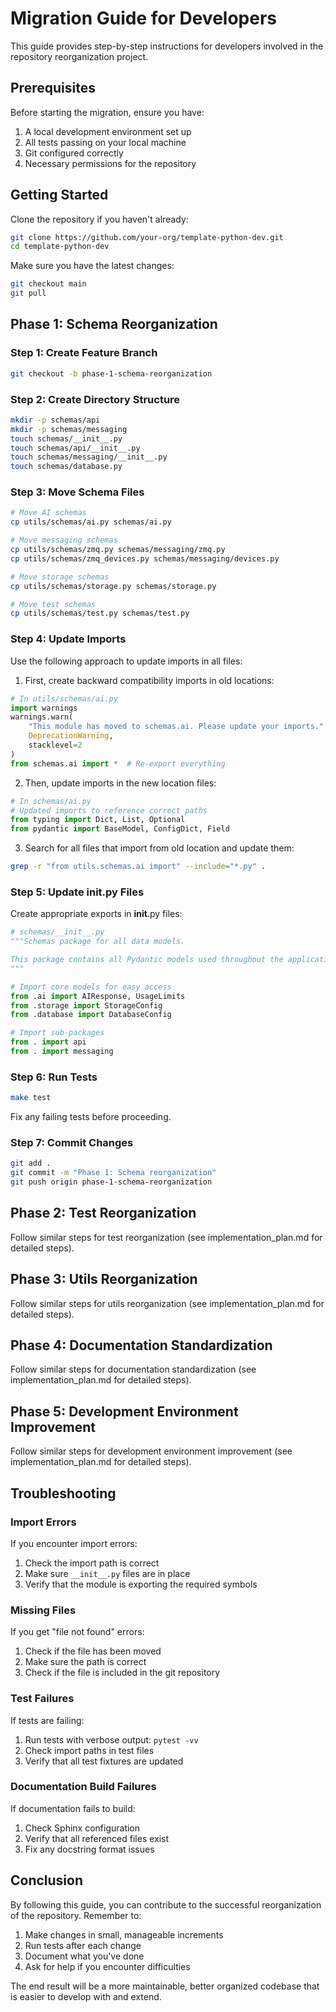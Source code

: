 # Migration Guide for Developers

This guide provides step-by-step instructions for developers involved in the repository reorganization project.

## Prerequisites

Before starting the migration, ensure you have:

1. A local development environment set up
2. All tests passing on your local machine
3. Git configured correctly
4. Necessary permissions for the repository

## Getting Started

Clone the repository if you haven't already:

```bash
git clone https://github.com/your-org/template-python-dev.git
cd template-python-dev
```

Make sure you have the latest changes:

```bash
git checkout main
git pull
```

## Phase 1: Schema Reorganization

### Step 1: Create Feature Branch

```bash
git checkout -b phase-1-schema-reorganization
```

### Step 2: Create Directory Structure

```bash
mkdir -p schemas/api
mkdir -p schemas/messaging
touch schemas/__init__.py
touch schemas/api/__init__.py
touch schemas/messaging/__init__.py
touch schemas/database.py
```

### Step 3: Move Schema Files

```bash
# Move AI schemas
cp utils/schemas/ai.py schemas/ai.py

# Move messaging schemas
cp utils/schemas/zmq.py schemas/messaging/zmq.py
cp utils/schemas/zmq_devices.py schemas/messaging/devices.py

# Move storage schemas
cp utils/schemas/storage.py schemas/storage.py

# Move test schemas
cp utils/schemas/test.py schemas/test.py
```

### Step 4: Update Imports

Use the following approach to update imports in all files:

1. First, create backward compatibility imports in old locations:

```python
# In utils/schemas/ai.py
import warnings
warnings.warn(
    "This module has moved to schemas.ai. Please update your imports.",
    DeprecationWarning,
    stacklevel=2
)
from schemas.ai import *  # Re-export everything
```

2. Then, update imports in the new location files:

```python
# In schemas/ai.py
# Updated imports to reference correct paths
from typing import Dict, List, Optional
from pydantic import BaseModel, ConfigDict, Field
```

3. Search for all files that import from old location and update them:

```bash
grep -r "from utils.schemas.ai import" --include="*.py" .
```

### Step 5: Update __init__.py Files

Create appropriate exports in __init__.py files:

```python
# schemas/__init__.py
"""Schemas package for all data models.

This package contains all Pydantic models used throughout the application.
"""

# Import core models for easy access
from .ai import AIResponse, UsageLimits
from .storage import StorageConfig
from .database import DatabaseConfig

# Import sub-packages
from . import api
from . import messaging
```

### Step 6: Run Tests

```bash
make test
```

Fix any failing tests before proceeding.

### Step 7: Commit Changes

```bash
git add .
git commit -m "Phase 1: Schema reorganization"
git push origin phase-1-schema-reorganization
```

## Phase 2: Test Reorganization

Follow similar steps for test reorganization (see implementation_plan.md for detailed steps).

## Phase 3: Utils Reorganization

Follow similar steps for utils reorganization (see implementation_plan.md for detailed steps).

## Phase 4: Documentation Standardization

Follow similar steps for documentation standardization (see implementation_plan.md for detailed steps).

## Phase 5: Development Environment Improvement

Follow similar steps for development environment improvement (see implementation_plan.md for detailed steps).

## Troubleshooting

### Import Errors

If you encounter import errors:

1. Check the import path is correct
2. Make sure `__init__.py` files are in place
3. Verify that the module is exporting the required symbols

### Missing Files

If you get "file not found" errors:

1. Check if the file has been moved
2. Make sure the path is correct
3. Check if the file is included in the git repository

### Test Failures

If tests are failing:

1. Run tests with verbose output: `pytest -vv`
2. Check import paths in test files
3. Verify that all test fixtures are updated

### Documentation Build Failures

If documentation fails to build:

1. Check Sphinx configuration
2. Verify that all referenced files exist
3. Fix any docstring format issues

## Conclusion

By following this guide, you can contribute to the successful reorganization of the repository. Remember to:

1. Make changes in small, manageable increments
2. Run tests after each change
3. Document what you've done
4. Ask for help if you encounter difficulties

The end result will be a more maintainable, better organized codebase that is easier to develop with and extend.
